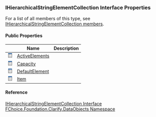 ﻿### IHierarchicalStringElementCollection Interface Properties

For a list of all members of this type, see [IHierarchicalStringElementCollection members](fcSDK~FChoice.Foundation.Clarify.DataObjects.IHierarchicalStringElementCollection_members.md).

#### Public Properties

|   | Name | Description |
| --- | --- | --- |
| ![ Property](dotnetimages/Property.png) | [ActiveElements](fcSDK~FChoice.Foundation.Clarify.DataObjects.IHierarchicalStringElementCollection~ActiveElements.md) |   |
| ![ Property](dotnetimages/Property.png) | [Capacity](fcSDK~FChoice.Foundation.Clarify.DataObjects.IHierarchicalStringElementCollection~Capacity.md) |   |
| ![ Property](dotnetimages/Property.png) | [DefaultElement](fcSDK~FChoice.Foundation.Clarify.DataObjects.IHierarchicalStringElementCollection~DefaultElement.md) |   |
| ![ Property](dotnetimages/Property.png) | [Item](fcSDK~FChoice.Foundation.Clarify.DataObjects.IHierarchicalStringElementCollection~Item.md) |   |





#### Reference

[IHierarchicalStringElementCollection Interface](fcSDK~FChoice.Foundation.Clarify.DataObjects.IHierarchicalStringElementCollection.md)  
[FChoice.Foundation.Clarify.DataObjects Namespace](fcSDK~FChoice.Foundation.Clarify.DataObjects_namespace.md)